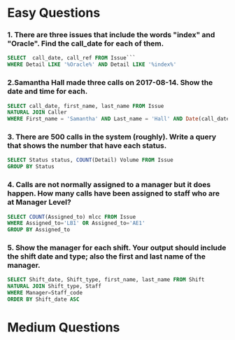 
# Easy Questions

### 1. There are three issues that include the words "index" and "Oracle". Find the call_date for each of them.

```sql
SELECT  call_date, call_ref FROM Issue```
WHERE Detail LIKE '%Oracle%' AND Detail LIKE '%index%'
```

### 2.Samantha Hall made three calls on 2017-08-14. Show the date and time for each.

```sql
SELECT call_date, first_name, last_name FROM Issue
NATURAL JOIN Caller
WHERE First_name = 'Samantha' AND Last_name = 'Hall' AND Date(call_date) = '2017-08-14'
```

### 3. There are 500 calls in the system (roughly). Write a query that shows the number that have each status.


```sql
SELECT Status status, COUNT(Detail) Volume FROM Issue
GROUP BY Status
```


### 4. Calls are not normally assigned to a manager but it does happen. How many calls have been assigned to staff who are at Manager Level?


```sql
SELECT COUNT(Assigned_to) mlcc FROM Issue
WHERE Assigned_to='LB1' OR Assigned_to='AE1'
GROUP BY Assigned_to
```

### 5. Show the manager for each shift. Your output should include the shift date and type; also the first and last name of the manager.

```sql
SELECT Shift_date, Shift_type, first_name, last_name FROM Shift
NATURAL JOIN Shift_type, Staff
WHERE Manager=Staff_code
ORDER BY Shift_date ASC
```

# Medium Questions
